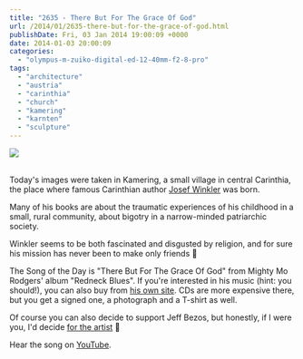 ```yaml
---
title: "2635 - There But For The Grace Of God"
url: /2014/01/2635-there-but-for-the-grace-of-god.html
publishDate: Fri, 03 Jan 2014 19:00:09 +0000
date: 2014-01-03 20:00:09
categories: 
  - "olympus-m-zuiko-digital-ed-12-40mm-f2-8-pro"
tags: 
  - "architecture"
  - "austria"
  - "carinthia"
  - "church"
  - "kamering"
  - "karnten"
  - "sculpture"
---
```

<div class="container">
<div class="center"><a target="_blank" href="https://d25zfm9zpd7gm5.cloudfront.net/1200x1200/2014/20140101_110856_lr.jpg"><img src="https://d25zfm9zpd7gm5.cloudfront.net/0600x0600/2014/20140101_110856_lr.jpg" /></a></div>
</div>
<br />

Today's images were taken in Kamering, a small village in central Carinthia, the place where famous Carinthian author <a href="http://en.wikipedia.org/wiki/Josef_Winkler_%28writer%29" target="_blank">Josef Winkler</a> was born. 

<a target="_blank" href="https://d25zfm9zpd7gm5.cloudfront.net/1200x1200/2014/20140101_111013_lr.jpg"><img style="margin: 0pt 10px 0pt 0px; float: left;" src="https://d25zfm9zpd7gm5.cloudfront.net/0150x0150/2014/20140101_111013_lr.jpg" alt="" border="0" /></a> Many of his books are about the traumatic experiences of his childhood in a small, rural community, about bigotry in a narrow-minded patriarchic society.

Winkler seems to be both fascinated and disgusted by religion, and for sure his mission has never been to make only friends 🙂

The Song of the Day is "There But For The Grace Of God" from Mighty Mo Rodgers' album "Redneck Blues". If you're interested in his music (hint: you should!), you can also buy from <a href="http://mightymorodgers.com/cd-3-store.html" target="_blank">his own site</a>. CDs are more expensive there, but you get a signed one, a photograph and a T-shirt as well.

<a target="_blank" href="https://d25zfm9zpd7gm5.cloudfront.net/1200x1200/2014/20140101_111202_lr.jpg"><img style="margin: 0pt 0px 0pt 10px; float: right;" src="https://d25zfm9zpd7gm5.cloudfront.net/0150x0150/2014/20140101_111202_lr.jpg" alt="" border="0" /></a>  Of course you can also decide to support Jeff Bezos, but honestly, if I were you, I'd decide <a href="http://mightymorodgers.com/cd-3-store.html" target="_blank">for the artist</a> 🙂

Hear the song on <a href="http://www.youtube.com/watch?v=gMtAmvtVd9U" target="_blank">YouTube</a>.
